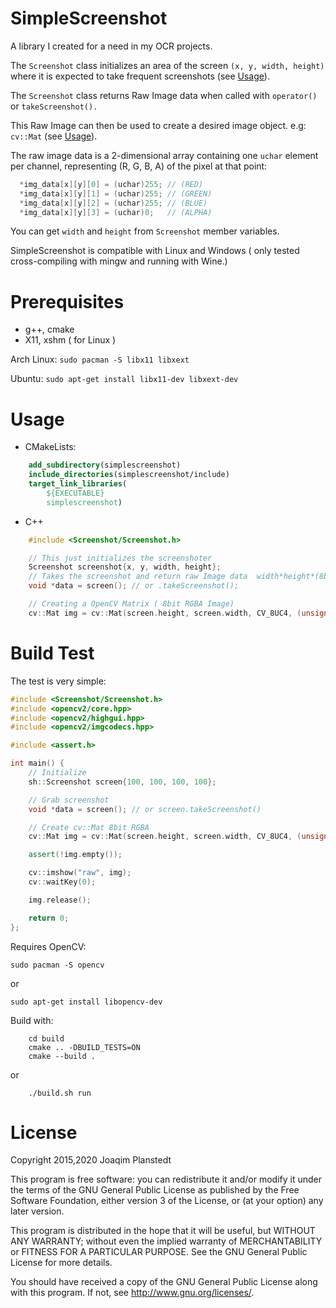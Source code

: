 SimpleScreenshot
================
A library I created for a need in my OCR projects.

The `Screenshot` class initializes an area of the screen `(x, y, width, height)` where it is expected to take frequent screenshots (see [Usage](#usage)).

The `Screenshot` class returns Raw Image data when called with `operator()` or `takeScreenshot().`

This Raw Image can then be used to create a desired image object.
e.g: `cv::Mat` (see [Usage](#usage)).

The raw image data is a 2-dimensional array containing one `uchar` element per channel, representing (R, G, B, A) of the pixel at that point:

```cpp
  *img_data[x][y][0] = (uchar)255; // (RED)
  *img_data[x][y][1] = (uchar)255; // (GREEN)
  *img_data[x][y][2] = (uchar)255; // (BLUE)
  *img_data[x][y][3] = (uchar)0;   // (ALPHA)
```

You can get `width` and `height` from `Screenshot` member variables.

SimpleScreenshot is compatible with Linux and Windows ( only tested cross-compiling with mingw and running with Wine.)

Prerequisites
=============
* g++, cmake
* X11, xshm ( for Linux )

Arch Linux:
    ```
    sudo pacman -S libx11 libxext
    ```

Ubuntu:
    ```
    sudo apt-get install libx11-dev libxext-dev
    ```

Usage
=====

* CMakeLists:

```cmake
    add_subdirectory(simplescreenshot)
    include_directories(simplescreenshot/include)
    target_link_libraries(
        ${EXECUTABLE}
        simplescreenshot)
```

* C++
```cpp
    #include <Screenshot/Screenshot.h>

    // This just initializes the screenshoter
    Screenshot screenshot{x, y, width, height};
    // Takes the screenshot and return raw Image data  width*height*(8bits RGBA)
    void *data = screen(); // or .takeScreenshot();

    // Creating a OpenCV Matrix ( 8bit RGBA Image)
    cv::Mat img = cv::Mat(screen.height, screen.width, CV_8UC4, (unsigned char*)data);
```
Build Test
==========
The test is very simple:
```cpp
#include <Screenshot/Screenshot.h>
#include <opencv2/core.hpp>
#include <opencv2/highgui.hpp>
#include <opencv2/imgcodecs.hpp>

#include <assert.h>

int main() {
    // Initialize
    sh::Screenshot screen{100, 100, 100, 100};

    // Grab screenshot
    void *data = screen(); // or screen.takeScreenshot()

    // Create cv::Mat 8bit RGBA
    cv::Mat img = cv::Mat(screen.height, screen.width, CV_8UC4, (unsigned char*)data);

    assert(!img.empty());

    cv::imshow("raw", img);
    cv::waitKey(0);

    img.release();

    return 0;
};
```

Requires OpenCV:

```sudo pacman -S opencv```

or

```sudo apt-get install libopencv-dev```

Build with:
```
    cd build
    cmake .. -DBUILD_TESTS=ON
    cmake --build .
```
or
```
    ./build.sh run
```

License
=======

Copyright 2015,2020 Joaqim Planstedt

This program is free software: you can redistribute it and/or modify
it under the terms of the GNU General Public License as published by
the Free Software Foundation, either version 3 of the License, or
(at your option) any later version.

This program is distributed in the hope that it will be useful,
but WITHOUT ANY WARRANTY; without even the implied warranty of
MERCHANTABILITY or FITNESS FOR A PARTICULAR PURPOSE.  See the
GNU General Public License for more details.

You should have received a copy of the GNU General Public License
along with this program.  If not, see <http://www.gnu.org/licenses/>.
